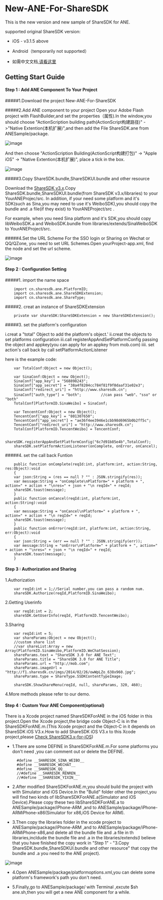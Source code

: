 # New-ANE-For-ShareSDK

This is the new version and new sample of ShareSDK for ANE.

supported original ShareSDK version:

- iOS - v3.1.5 above
- Android（temporarily not supported）


- 如需中文文档,[请看这里](http://wiki.mob.com/sharesdk-ios-for-ane/)

## Getting Start Guide


#### Step 1 : Add ANE Component To Your Project 

#####1.Download the project New-ANE-For-ShareSDK

#####2.Add ANE component to your project
Open your Adobe Flash project with FlashBuilder,and set the properties（属性).In the window,you should choose "ActionScription building path(ActionScript构建路径)" ->"Native Extention(本机扩展)",and then add the File ShareSDK.ane from  
 ANESample/package.

![image](http://wiki.mob.com/wp-content/uploads/2015/12/1.jpg)

And then choose "ActionScription Building(ActionScript构建打包)" -> "Apple iOS" -> "Native Extention(本机扩展)", place a tick in the box.

![image](http://wiki.mob.com/wp-content/uploads/2015/12/2.jpg)

#####3.Copy ShareSDK.bundle,ShareSDKUI.bundle and other resource

Download the [ShareSDK v3.x](https://github.com/MobClub/ShareSDK3.x-for-iOS).Copy ShareSDK.bundle,ShareSDKUI.bundle(from ShareSDK v3.x/libraries) to your  YourANEProjec/src.
In addition, if your need some platform and it's SDK(such as Sina,you may need to use it's WeiboSDK),you should copy the bundle and .a file(if they exist) to YourANEProject/src .

For example, when you need Sina platform and it's SDK,you should copy libWeiboSDK.a and WeiboSDK.bundle from libraries/extends/SinaWeiboSDK to YourANEProject/src.

#####4.Set the URL Scheme
For the SSO login or Sharing on Wechat or QQ/QZone, you need to set URL Schemes.Open yourProject-app.xml, find the node <iPhone><InfoAdditions> and set the url scheme.

![image](http://wiki.mob.com/wp-content/uploads/2015/12/3.jpg)


#### Step 2 : Configuration Setting 

#####1. import the name space

        import cn.sharesdk.ane.PlatformID;
        import cn.sharesdk.ane.ShareSDKExtension;
        import cn.sharesdk.ane.ShareType;

#####2. creat an instance of ShareSDKExtension

        private var shareSDK:ShareSDKExtension = new ShareSDKExtension();

#####3. set the platform's configuration

i.creat a "total" Object to add the platform's object.'
ii.creat the objects to set platforms configuration
iii.call registerAppAndSetPlatformConfig passing the object and appkey(you can apply for an appkey from mob.com)
iiii. set action's call back by call setPlatformActionListener 

here is the example code:

        var TotalConf:Object = new Object();	

        var SinaConf:Object = new Object();
        SinaConf["app_key"] = "568898243";
        SinaConf["app_secret"] = "38a4f8204cc784f81f9f0daaf31e02e3";
        SinaConf["redirect_uri"] = "http://www.sharesdk.cn";
        SinaConf["auth_type"] = "both"; 		//can pass "web"、"sso" or "both"
        TotalConf[PlatformID.SinaWeibo] = SinaConf;

        var TencentConf:Object = new Object();
        TencentConf["app_key"] = "801307650";
        TencentConf["app_secret"] = "ae36f4ee3946e1cbb98d6965b0b2ff5c";
        TencentConf["redirect_uri"] = "http://www.sharesdk.cn";
        TotalConf[PlatformID.TencentWeibo] = TencentConf;

        shareSDK.registerAppAndSetPlatformConfig("6c7d91b85e4b",TotalConf);
        shareSDK.setPlatformActionListener(onComplete, onError, onCancel);


#####4. set the call back Funtion

        public function onComplete(reqId:int, platform:int, action:String, res:Object):void
        {
        var json:String = (res == null ? "" : JSON.stringify(res));
        var message:String = "onComplete\nPlatform=" + platform + ", action=" + action + "\nres=" + json + "\n reqId=" + reqId;
        shareSDK.toast(message);
        }		
        public function onCancel(reqId:int, platform:int, action:String):void 
        {
        var message:String = "onCancel\nPlatform=" + platform + ", action=" + action + "\n reqId=" + reqId;
        shareSDK.toast(message);
        }		
        public function onError(reqId:int, platform:int, action:String, err:Object):void 
        {
        var json:String = (err == null ? "" : JSON.stringify(err));
        var message:String = "onError\nPlatform=" + platform + ", action=" + action + "\nres=" + json + "\n reqId=" + reqId;
        shareSDK.toast(message);
        }


#### Step 3 : Authorization and Sharing

1.Authorization

        var reqId:int = 1;//Serial number,you can pass a random num.
        shareSDK.Authorize(reqId,PlatformID.SinaWeibo);

2.Getting Userinfo

        var reqId:int = 2;
        shareSDK.GetUserInfo(reqId, PlatformID.TencentWeibo);


3.Sharing

        var reqId:int = 5;
        var shareParams:Object = new Object();
        //custom share list
        //var shareList:Array = new Array(PlatformID.SinaWeibo,PlatformID.WeChatSession);	
        shareParams.text = "ShareSDK 3.0 for ANE Text";
        shareParams.title = "ShareSDK 3.0 for ANE Title";
        shareParams.url = "http://mob.com";
        shareParams.imageUrl = "http://f1.sharesdk.cn/imgs/2014/02/26/owWpLZo_638x960.jpg";
        shareParams.type = ShareType.SSDKContentTypeImage;

        shareSDK.ShowShareMenu(reqId, null, shareParams, 320, 460);

4.More methods please refer to our demo.



#### Step 4 : Custom Your ANE Component(optional)

There is a Xcode project named ShareSDKForANE in the iOS folder in this project.Open the Xcode project,the bridge code Object-C is in the ShareSDKForANE.m.(This Xcode project and the Object-C in it depends on ShareSDK iOS V3.x.How to add ShareSDK iOS V3.x to this Xcode project,please [Check  ShareSDK3.x-for-iOS](https://github.com/MobClub/ShareSDK3.x-for-iOS))

- 1.There are some DEFINE in ShareSDKForANE.m.For some platforms you don't need ,you can comment out or delete the DEFINE.

        #define __SHARESDK_SINA_WEIBO__
        #define __SHARESDK_WECHAT__
        #define __SHARESDK_QQ__
        //#define __SHARESDK_RENREN__
        //#define __SHARESDK_YIXIN__

- 2.After modified ShareSDKForANE.m,you should build the project with with Simulator and iOS Device.In the "Bulid" folder other the project,you will find two kinds of libShareSDKForANE.a(Simulator and iOS Device).Please copy these  two libShareSDKForANE.a to ANESample/package/iPhone-ARM ,and to ANESample/package/iPhone-ARMiPhone-x86(Simulator for x86,iOS Device for ARM).

- 3.Then copy the libraries folder in the xcode project to ANESample/package/iPhone-ARM ,and to ANESample/package/iPhone-ARMiPhone-x86,and delete all the bundle file and .a file in th libraries,incldude the bundle file and .a in the libraries/extends(I believe that you have finished the copy work in "Step 1" - "3.Copy ShareSDK.bundle,ShareSDKUI.bundle and other resource" that copy the bundle and .a you need to the ANE project).

![image](http://wiki.mob.com/wp-content/uploads/2015/12/4.jpg)

- 4.Open ANESample/package/platformoptions.xml,you can delete some platform's framework's path you don't need.

- 5.Finally,go to ANESample/package/ with Terminal ,excute $sh ane.sh,then you will get a new ANE component for a while.




